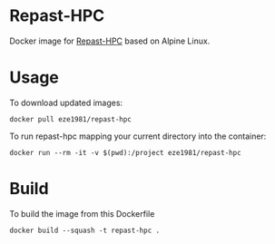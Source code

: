 # Repast-HPC

Docker image for [Repast-HPC](https://repast.github.io/repast_hpc.html) based on Alpine Linux.

# Usage

To download updated images:

```docker pull eze1981/repast-hpc```

To run repast-hpc mapping your current directory into the container:

```docker run --rm -it -v $(pwd):/project eze1981/repast-hpc```

# Build 

To build the image from this Dockerfile

```docker build --squash -t repast-hpc .```


